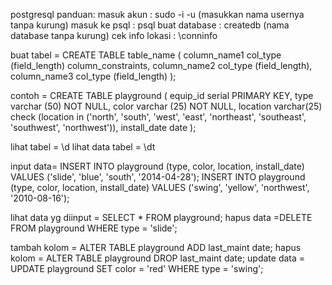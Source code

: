 postgresql
panduan:
masuk akun : sudo -i -u (masukkan nama usernya tanpa kurung)
masuk ke psql : psql
buat database : createdb (nama database tanpa kurung)
cek info lokasi : \conninfo

buat tabel = CREATE TABLE table_name (
    		column_name1 col_type (field_length) column_constraints,
		 column_name2 col_type (field_length),
    		column_name3 col_type (field_length)
		);

contoh = CREATE TABLE playground (
    equip_id serial PRIMARY KEY,
    type varchar (50) NOT NULL,
    color varchar (25) NOT NULL,
    location varchar(25) check (location in ('north', 'south', 'west', 'east', 'northeast', 'southeast', 'southwest', 'northwest')),
    install_date date
);

lihat tabel = \d
lihat data tabel = \dt

input data= INSERT INTO playground (type, color, location, install_date) VALUES ('slide', 'blue', 'south', '2014-04-28');
INSERT INTO playground (type, color, location, install_date) VALUES ('swing', 'yellow', 'northwest', '2010-08-16');

lihat data yg diinput = SELECT * FROM playground;
hapus data =DELETE FROM playground WHERE type = 'slide';

tambah kolom = ALTER TABLE playground ADD last_maint date;
hapus kolom = ALTER TABLE playground DROP last_maint date;
update data = UPDATE playground SET color = 'red' WHERE type = 'swing';


